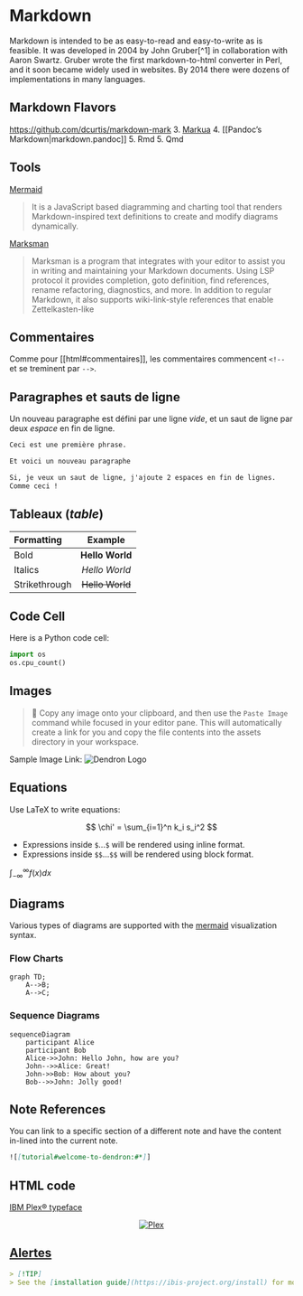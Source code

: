 # Markdown

Markdown is intended to be as easy-to-read and easy-to-write as is feasible. It
was developed in 2004 by John Gruber[^1] in collaboration with Aaron Swartz.
Gruber wrote the first markdown-to-html converter in Perl, and it soon became
widely used in websites. By 2014 there were dozens of implementations in many
languages.

[1]: https://daringfireball.net/projects/markdown/

## Markdown Flavors

https://github.com/dcurtis/markdown-mark
3. [Markua](http://markua.com/)
4. [[Pandoc’s Markdown|markdown.pandoc]]
5. Rmd
5. Qmd

## Tools

[Mermaid](https://mermaid.js.org/)

> It is a JavaScript based diagramming and charting tool that renders Markdown-inspired text definitions to create and modify diagrams dynamically.

[Marksman](https://github.com/artempyanykh/marksman)

> Marksman is a program that integrates with your editor to assist you in writing and maintaining your Markdown documents. Using LSP protocol it provides completion, goto definition, find references, rename refactoring, diagnostics, and more. In addition to regular Markdown, it also supports wiki-link-style references that enable Zettelkasten-like

## Commentaires

Comme pour [[html#commentaires]], les commentaires commencent `<!--` et se treminent par `-->`.

## Paragraphes et sauts de ligne

Un nouveau paragraphe est défini par une ligne _vide_, et un saut de ligne par deux _espace_ en fin de ligne.

```markdown
Ceci est une première phrase.

Et voici un nouveau paragraphe

Si, je veux un saut de ligne, j'ajoute 2 espaces en fin de lignes.  
Comme ceci !
```

## Tableaux (_table_)

| Formatting    |     Example     |
| :------------ | :-------------: |
| Bold          | **Hello World** |
| Italics       |  _Hello World_  |
| Strikethrough | ~~Hello World~~ |

## Code Cell

Here is a Python code cell:

```python
import os
os.cpu_count()
```

## Images

> 🌱 Copy any image onto your clipboard, and then use the `Paste Image` command while focused in your editor pane. This will automatically create a link for you and copy the file contents into the assets directory in your workspace.

Sample Image Link:
![Dendron Logo](/assets/images/logo_small.png)

## Equations

Use LaTeX to write equations:

$$
\chi' = \sum_{i=1}^n k_i s_i^2
$$

- Expressions inside `$`...`$` will be rendered using inline format.
- Expressions inside `$$`...`$$` will be rendered using block format.

$\int_{-\infty}^\infty f(x)dx$

## Diagrams

Various types of diagrams are supported with the [mermaid](https://mermaid-js.github.io/mermaid/#/) visualization syntax.

### Flow Charts

```mermaid
graph TD;
    A-->B;
    A-->C;
```

### Sequence Diagrams

```mermaid
sequenceDiagram
    participant Alice
    participant Bob
    Alice->>John: Hello John, how are you?
    John-->>Alice: Great!
    John->>Bob: How about you?
    Bob-->>John: Jolly good!
```

## Note References

You can link to a specific section of a different note and have the content in-lined into the current note.

```markdown
![[tutorial#welcome-to-dendron:#*]]
```

## HTML code

[IBM Plex® typeface](https://github.com/IBM/plex)

<p align="center">
  <a href="https://www.ibm.com/plex/">
    <img alt="Plex" src="https://i.imgur.com/yB9xz60.jpg" />
  </a>
</p>

## [Alertes](https://docs.github.com/fr/get-started/writing-on-github/getting-started-with-writing-and-formatting-on-github/basic-writing-and-formatting-syntax#alerts)

```markdown
> [!TIP]
> See the [installation guide](https://ibis-project.org/install) for more installation options.
```
